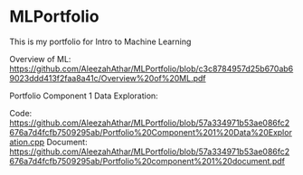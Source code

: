 # MLPortfolio
This is my portfolio for Intro to Machine Learning 

Overview of ML: https://github.com/AleezahAthar/MLPortfolio/blob/c3c8784957d25b670ab69023ddd413f2faa8a41c/Overview%20of%20ML.pdf

Portfolio Component 1 Data Exploration: 

Code: 
https://github.com/AleezahAthar/MLPortfolio/blob/57a334971b53ae086fc2676a7d4fcfb7509295ab/Portfolio%20Component%201%20Data%20Exploration.cpp
Document: 
https://github.com/AleezahAthar/MLPortfolio/blob/57a334971b53ae086fc2676a7d4fcfb7509295ab/Portfolio%20component%201%20document.pdf
